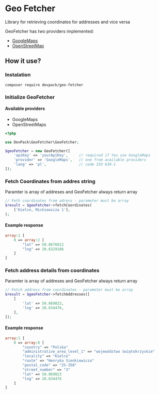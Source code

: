 # Geo Fetcher

Library for retrieving coordinates for addresses and vice versa

GeoFetcher has two providers implemented:

* [GoogleMaps](https://developers.google.com/maps/documentation/geocoding/start)
* [OpenStreetMap](https://nominatim.org/release-docs/latest/)

## How it use?

### Instalation

```
composer require devpack/geo-fetcher
```

### Initialize GeoFetcher

#### Available providers

* GoogleMaps
* OpenStreetMaps

```php
<?php

use DevPack\GeoFetcher\GeoFetcher;

$geoFetcher = new GeoFetcher([
    'apiKey' => 'yourApiKey',     // required if You use GoogleMaps
    'provider' => 'GoogleMaps',   // one from available providers
    'lang' => 'pl',               // code ISO 639-1
]);
```

### Fetch Coordinates from addres string

Paramter is array of addreses and GeoFetcher always return array

```php
// Feth coordinates from adress - parameter must be array
$result = $geoFetcher->fetchCoordinates(
    ['Kielce, Mickiewicza 1'],
);
```

#### Example response

```php
array:1 [
    0 => array:2 [
        "lat" => 50.8676012
        "lng" => 20.6329186
    ]
]
```

### Fetch address details from coordinates

Paramter is array of addreses and GeoFetcher always return array

```php
// Fetch address from coordinates - parameter must be array
$result = $geoFetcher->fetchAddresses([
    [
        'lat' => 50.869023,
        'lng' => 20.634476,
    ],
]);
```

#### Example response

```php
array:1 [
    0 => array:8 [
        "country" => "Polska"
        "administrative_area_level_1" => "województwo świętokrzyskie"
        "locality" => "Kielce"
        "route" => "Henryka Sienkiewicza"
        "postal_code" => "25-350"
        "street_number" => "3"
        "lat" => 50.869023
        "lng" => 20.634476
    ]
]
```
